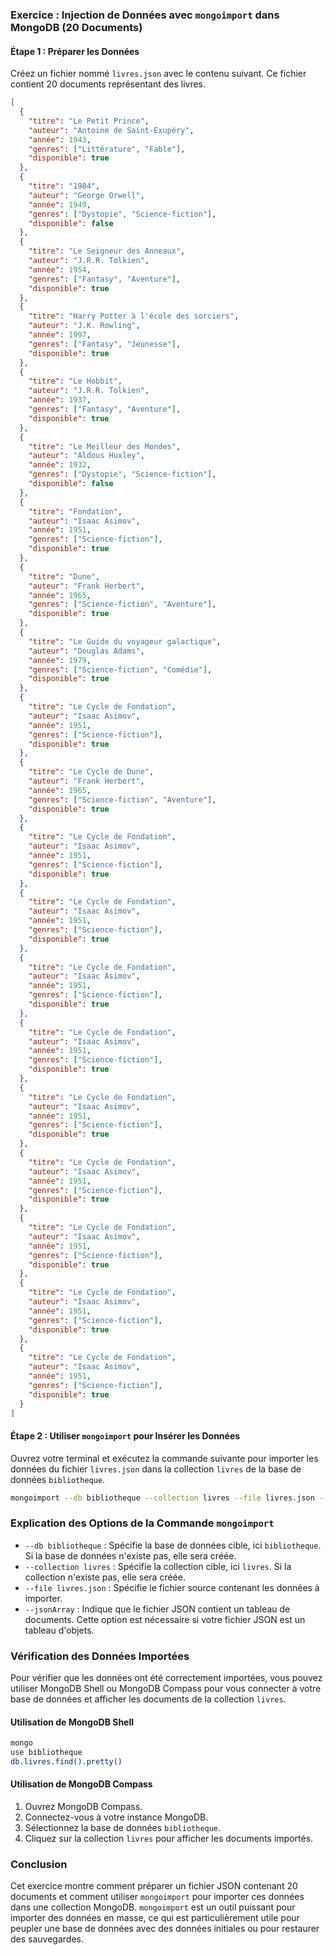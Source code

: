 ### Exercice : Injection de Données avec `mongoimport` dans MongoDB (20 Documents)

#### Étape 1 : Préparer les Données

Créez un fichier nommé `livres.json` avec le contenu suivant. Ce fichier contient 20 documents représentant des livres.

```json
[
  {
    "titre": "Le Petit Prince",
    "auteur": "Antoine de Saint-Exupéry",
    "année": 1943,
    "genres": ["Littérature", "Fable"],
    "disponible": true
  },
  {
    "titre": "1984",
    "auteur": "George Orwell",
    "année": 1949,
    "genres": ["Dystopie", "Science-fiction"],
    "disponible": false
  },
  {
    "titre": "Le Seigneur des Anneaux",
    "auteur": "J.R.R. Tolkien",
    "année": 1954,
    "genres": ["Fantasy", "Aventure"],
    "disponible": true
  },
  {
    "titre": "Harry Potter à l'école des sorciers",
    "auteur": "J.K. Rowling",
    "année": 1997,
    "genres": ["Fantasy", "Jeunesse"],
    "disponible": true
  },
  {
    "titre": "Le Hobbit",
    "auteur": "J.R.R. Tolkien",
    "année": 1937,
    "genres": ["Fantasy", "Aventure"],
    "disponible": true
  },
  {
    "titre": "Le Meilleur des Mondes",
    "auteur": "Aldous Huxley",
    "année": 1932,
    "genres": ["Dystopie", "Science-fiction"],
    "disponible": false
  },
  {
    "titre": "Fondation",
    "auteur": "Isaac Asimov",
    "année": 1951,
    "genres": ["Science-fiction"],
    "disponible": true
  },
  {
    "titre": "Dune",
    "auteur": "Frank Herbert",
    "année": 1965,
    "genres": ["Science-fiction", "Aventure"],
    "disponible": true
  },
  {
    "titre": "Le Guide du voyageur galactique",
    "auteur": "Douglas Adams",
    "année": 1979,
    "genres": ["Science-fiction", "Comédie"],
    "disponible": true
  },
  {
    "titre": "Le Cycle de Fondation",
    "auteur": "Isaac Asimov",
    "année": 1951,
    "genres": ["Science-fiction"],
    "disponible": true
  },
  {
    "titre": "Le Cycle de Dune",
    "auteur": "Frank Herbert",
    "année": 1965,
    "genres": ["Science-fiction", "Aventure"],
    "disponible": true
  },
  {
    "titre": "Le Cycle de Fondation",
    "auteur": "Isaac Asimov",
    "année": 1951,
    "genres": ["Science-fiction"],
    "disponible": true
  },
  {
    "titre": "Le Cycle de Fondation",
    "auteur": "Isaac Asimov",
    "année": 1951,
    "genres": ["Science-fiction"],
    "disponible": true
  },
  {
    "titre": "Le Cycle de Fondation",
    "auteur": "Isaac Asimov",
    "année": 1951,
    "genres": ["Science-fiction"],
    "disponible": true
  },
  {
    "titre": "Le Cycle de Fondation",
    "auteur": "Isaac Asimov",
    "année": 1951,
    "genres": ["Science-fiction"],
    "disponible": true
  },
  {
    "titre": "Le Cycle de Fondation",
    "auteur": "Isaac Asimov",
    "année": 1951,
    "genres": ["Science-fiction"],
    "disponible": true
  },
  {
    "titre": "Le Cycle de Fondation",
    "auteur": "Isaac Asimov",
    "année": 1951,
    "genres": ["Science-fiction"],
    "disponible": true
  },
  {
    "titre": "Le Cycle de Fondation",
    "auteur": "Isaac Asimov",
    "année": 1951,
    "genres": ["Science-fiction"],
    "disponible": true
  },
  {
    "titre": "Le Cycle de Fondation",
    "auteur": "Isaac Asimov",
    "année": 1951,
    "genres": ["Science-fiction"],
    "disponible": true
  },
  {
    "titre": "Le Cycle de Fondation",
    "auteur": "Isaac Asimov",
    "année": 1951,
    "genres": ["Science-fiction"],
    "disponible": true
  }
]
```

#### Étape 2 : Utiliser `mongoimport` pour Insérer les Données

Ouvrez votre terminal et exécutez la commande suivante pour importer les données du fichier `livres.json` dans la collection `livres` de la base de données `bibliotheque`.

```sh
mongoimport --db bibliotheque --collection livres --file livres.json --jsonArray
```

### Explication des Options de la Commande `mongoimport`

- `--db bibliotheque` : Spécifie la base de données cible, ici `bibliotheque`. Si la base de données n'existe pas, elle sera créée.
- `--collection livres` : Spécifie la collection cible, ici `livres`. Si la collection n'existe pas, elle sera créée.
- `--file livres.json` : Spécifie le fichier source contenant les données à importer.
- `--jsonArray` : Indique que le fichier JSON contient un tableau de documents. Cette option est nécessaire si votre fichier JSON est un tableau d'objets.

### Vérification des Données Importées

Pour vérifier que les données ont été correctement importées, vous pouvez utiliser MongoDB Shell ou MongoDB Compass pour vous connecter à votre base de données et afficher les documents de la collection `livres`.

#### Utilisation de MongoDB Shell

```sh
mongo
use bibliotheque
db.livres.find().pretty()
```

#### Utilisation de MongoDB Compass

1. Ouvrez MongoDB Compass.
2. Connectez-vous à votre instance MongoDB.
3. Sélectionnez la base de données `bibliotheque`.
4. Cliquez sur la collection `livres` pour afficher les documents importés.

### Conclusion

Cet exercice montre comment préparer un fichier JSON contenant 20 documents et comment utiliser `mongoimport` pour importer ces données dans une collection MongoDB. `mongoimport` est un outil puissant pour importer des données en masse, ce qui est particulièrement utile pour peupler une base de données avec des données initiales ou pour restaurer des sauvegardes.